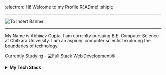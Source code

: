 :electron: Hi! Welcome to my Profile READme! :shipit:
<hr>

![To Insert Banner](banner.png)

<hr>

My Name is Abhinav Gupta. I am currenlty pursuing B.E. Computer Science at Chitkara University.
I am an aspiring computer scientist exploring the boundaries of technology.

Currently Studying - 💻Full Stack Web Development🕸️

<details>
  <summary> <b> My Tech Stack </b> </summary>
  <h3> Programming Languages </h3>
  <img src = "https://raw.githubusercontent.com/github/explore/80688e429a7d4ef2fca1e82350fe8e3517d3494d/topics/python/python.png" height = 40>
  <img src = "https://raw.githubusercontent.com/github/explore/80688e429a7d4ef2fca1e82350fe8e3517d3494d/topics/c/c.png" height = 40>
  <img src = "https://raw.githubusercontent.com/github/explore/80688e429a7d4ef2fca1e82350fe8e3517d3494d/topics/cpp/cpp.png" height = 40>
</details>